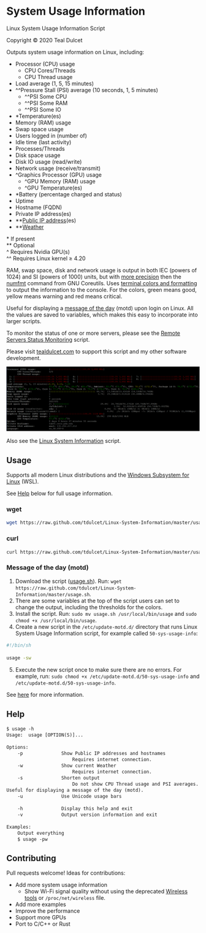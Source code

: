 # System Usage Information
Linux System Usage Information Script

Copyright © 2020 Teal Dulcet

Outputs system usage information on Linux, including:

* Processor (CPU) usage
	* CPU Cores/Threads
	* CPU Thread usage
* Load average (1, 5, 15 minutes)
* ^^Pressure Stall (PSI) average (10 seconds, 1, 5 minutes)
	* ^^PSI Some CPU
	* ^^PSI Some RAM
	* ^^PSI Some IO
* \*Temperature(es)
* Memory (RAM) usage
* Swap space usage
* Users logged in (number of)
* Idle time (last activity)
* Processes/Threads
* Disk space usage
* Disk IO usage (read/write)
* Network usage (receive/transmit)
* ^Graphics Processor (GPU) usage
	* ^GPU Memory (RAM) usage
	* ^GPU Temperature(es)
* \*Battery (percentage charged and status)
* Uptime
* Hostname (FQDN)
* Private IP address(es)
* \*\*[Public IP address](https://github.com/major/icanhaz)(es)
* \*\*[Weather](https://github.com/chubin/wttr.in)

\* If present\
\*\* Optional\
^ Requires Nvidia GPU(s)\
^^ Requires Linux kernel ≥ 4.20

RAM, swap space, disk and network usage is output in both IEC (powers of 1024) and SI (powers of 1000) units, but with [more precision](https://github.com/tdulcet/Numbers-Tool#comparison-of---to-option) then the [numfmt](https://www.gnu.org/software/coreutils/manual/html_node/numfmt-invocation.html) command from GNU Coreutils. Uses [terminal colors and formatting](https://misc.flogisoft.com/bash/tip_colors_and_formatting) to output the information to the console. For the colors, green means good, yellow means warning and red means critical.

Useful for displaying a [message of the day](https://en.wikipedia.org/wiki/Motd_(Unix)) (motd) upon login on Linux. All the values are saved to variables, which makes this easy to incorporate into larger scripts.

To monitor the status of one or more servers, please see the [Remote Servers Status Monitoring](https://github.com/tdulcet/Remote-Servers-Status) script.

Please visit [tealdulcet.com](https://www.tealdulcet.com/) to support this script and my other software development.

![](images/Ubuntu%20Desktop.png)

Also see the [Linux System Information](https://github.com/tdulcet/Linux-System-Information) script.

## Usage

Supports all modern Linux distributions and the [Windows Subsystem for Linux](https://en.wikipedia.org/wiki/Windows_Subsystem_for_Linux) (WSL).

See [Help](#help) below for full usage information.

### wget

```bash
wget https://raw.github.com/tdulcet/Linux-System-Information/master/usage.sh -qO - | bash -s --
```

### curl

```bash
curl https://raw.github.com/tdulcet/Linux-System-Information/master/usage.sh | bash -s --
```

### Message of the day (motd)

1. Download the script ([usage.sh](usage.sh)). Run: `wget https://raw.github.com/tdulcet/Linux-System-Information/master/usage.sh`.
2. There are some variables at the top of the script users can set to change the output, including the thresholds for the colors.
3. Install the script. Run: `sudo mv usage.sh /usr/local/bin/usage` and `sudo chmod +x /usr/local/bin/usage`.
4. Create a new script in the `/etc/update-motd.d/` directory that runs Linux System Usage Information script, for example called `50-sys-usage-info`:
```bash
#!/bin/sh

usage -sw
```
5. Execute the new script once to make sure there are no errors. For example, run: `sudo chmod +x /etc/update-motd.d/50-sys-usage-info` and `/etc/update-motd.d/50-sys-usage-info`.

See [here](https://ownyourbits.com/2017/04/05/customize-your-motd-login-message-in-debian-and-ubuntu/) for more information.

## Help

```
$ usage -h
Usage:  usage [OPTION(S)]...

Options:
    -p              Show Public IP addresses and hostnames
                        Requires internet connection.
    -w              Show current Weather
                        Requires internet connection.
    -s              Shorten output
                        Do not show CPU Thread usage and PSI averages. Useful for displaying a message of the day (motd).
    -u              Use Unicode usage bars

    -h              Display this help and exit
    -v              Output version information and exit

Examples:
    Output everything
    $ usage -pw

```

## Contributing

Pull requests welcome! Ideas for contributions:

* Add more system usage information
	* Show Wi-Fi signal quality without using the deprecated [Wireless tools](https://en.wikipedia.org/wiki/Wireless_tools_for_Linux) or `/proc/net/wireless` file.
* Add more examples
* Improve the performance
* Support more GPUs
* Port to C/C++ or Rust
